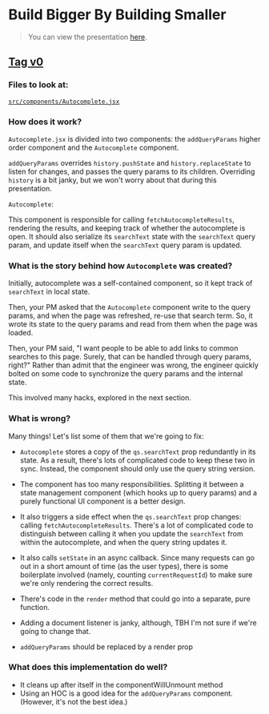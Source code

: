 # Build Bigger By Building Smaller

> You can view the presentation [here](https://build-bigger.robertbalicki.com/presentation).

## [Tag v0](https://github.com/rbalicki2/build-bigger/tree/v0/)

### Files to look at:

[`src/components/Autocomplete.jsx`](https://github.com/rbalicki2/build-bigger/blob/v0/src/components/Autocomplete.jsx)

### How does it work?

`Autocomplete.jsx` is divided into two components: the `addQueryParams`
higher order component and the `Autocomplete` component.

`addQueryParams` overrides `history.pushState` and `history.replaceState`
to listen for changes, and passes the query params to its children.
Overriding `history` is a bit janky, but we won't worry about that during
this presentation.

`Autocomplete`: 

This component is responsible for calling `fetchAutocompleteResults`,
rendering the results, and keeping track of whether the autocomplete is open.
It should also serialize its `searchText` state with the `searchText`
query param, and update itself when the `searchText` query param is updated.

### What is the story behind how `Autocomplete` was created?

Initially, autocomplete was a self-contained component, so it kept track of
`searchText` in local state.

Then, your PM asked that the `Autocomplete` component write to the query
params, and when the page was refreshed, re-use that search term. So, it
wrote its state to the query params and read from them when the page was
loaded.

Then, your PM said, "I want people to be able to add links to common searches
to this page. Surely, that can be handled through query params, right?"
Rather than admit that the engineer was wrong, the engineer quickly bolted
on some code to synchronize the query params and the internal state.

This involved many hacks, explored in the next section.

### What is wrong?

Many things! Let's list some of them that we're going to fix:

* `Autocomplete` stores a copy of the `qs.searchText` prop redundantly
  in its state. As a result, there's lots of complicated code to
  keep these two in sync. Instead, the component should only use the
  query string version.
* The component has too many responsibilities. Splitting it between a
  state management component (which hooks up to query params) and a
  purely functional UI component is a better design.
* It also triggers a side effect when the `qs.searchText` prop changes: calling
  `fetchAutocompleteResults`. There's a lot of complicated code to distinguish
  between calling it when you update the `searchText` from within the
  autocomplete, and when the query string updates it.
* It also calls `setState` in an async callback. Since many requests can go
  out in a short amount of time (as the user types), there is some boilerplate
  involved (namely, counting `currentRequestId`) to make sure we're only
  rendering the correct results.
* There's code in the `render` method that could go into a separate,
  pure function.
* Adding a document listener is janky, although, TBH I'm not sure if we're
  going to change that.

* `addQueryParams` should be replaced by a render prop

### What does this implementation do well?

* It cleans up after itself in the componentWillUnmount method
* Using an HOC is a good idea for the `addQueryParams` component. (However,
  it's not the best idea.)